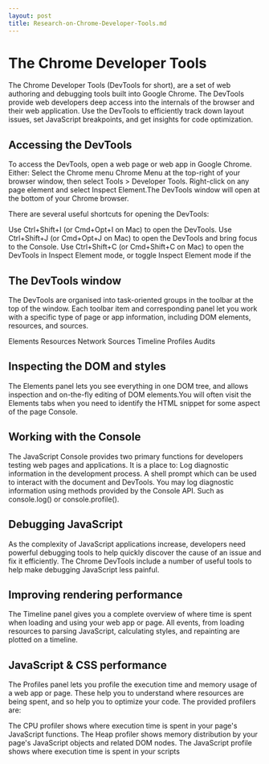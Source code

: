 ```yaml
---
layout: post
title: Research-on-Chrome-Developer-Tools.md
---
```

# The Chrome Developer Tools
The Chrome Developer Tools (DevTools for short), are a set of web authoring and debugging tools built into Google Chrome. The DevTools provide web developers deep access into the internals of the browser and their web application. Use the DevTools to efficiently track down layout issues, set JavaScript breakpoints, and get insights for code optimization.

## Accessing the DevTools

To access the DevTools, open a web page or web app in Google Chrome. Either:
Select the Chrome menu Chrome Menu at the top-right of your browser window, then select Tools > Developer Tools.
Right-click on any page element and select Inspect Element.The DevTools window will open at the bottom of your Chrome browser.

There are several useful shortcuts for opening the DevTools:

Use Ctrl+Shift+I (or Cmd+Opt+I on Mac) to open the DevTools.
Use Ctrl+Shift+J (or Cmd+Opt+J on Mac) to open the DevTools and bring focus to the Console.
Use Ctrl+Shift+C (or Cmd+Shift+C on Mac) to open the DevTools in Inspect Element mode, or toggle Inspect Element mode if the 

## The DevTools window
The DevTools are organised into task-oriented groups in the toolbar at the top of the window. Each toolbar item and corresponding panel let you work with a specific type of page or app information, including DOM elements, resources, and sources.

Elements
Resources
Network
Sources
Timeline
Profiles
Audits

## Inspecting the DOM and styles
The Elements panel lets you see everything in one DOM tree, and allows inspection and on-the-fly editing of DOM elements.You will often visit the Elements tabs when you need to identify the HTML snippet for some aspect of the page
Console.

## Working with the Console
The JavaScript Console provides two primary functions for developers testing web pages and applications. It is a place to:
Log diagnostic information in the development process.
A shell prompt which can be used to interact with the document and DevTools.
You may log diagnostic information using methods provided by the Console API. Such as console.log() or console.profile().

## Debugging JavaScript
As the complexity of JavaScript applications increase, developers need powerful debugging tools to help quickly discover the cause of an issue and fix it efficiently. The Chrome DevTools include a number of useful tools to help make debugging JavaScript less painful.

## Improving rendering performance
The Timeline panel gives you a complete overview of where time is spent when loading and using your web app or page. All events, from loading resources to parsing JavaScript, calculating styles, and repainting are plotted on a timeline.

## JavaScript & CSS performance
The Profiles panel lets you profile the execution time and memory usage of a web app or page. These help you to understand where resources are being spent, and so help you to optimize your code. The provided profilers are:

The CPU profiler shows where execution time is spent in your page's JavaScript functions.
The Heap profiler shows memory distribution by your page's JavaScript objects and related DOM nodes.
The JavaScript profile shows where execution time is spent in your scripts


